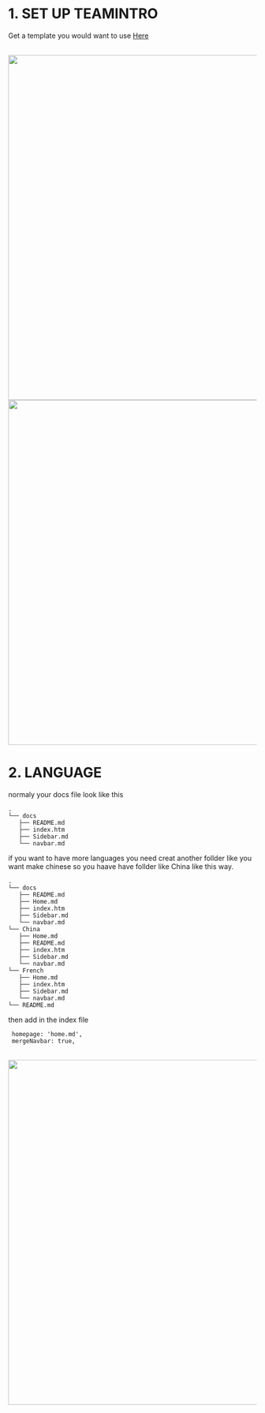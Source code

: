 # 1. SET UP TEAMINTRO
Get a template you would want to use [Here](http://bestjquery.com/tutorial/our-team/demo65/)

<br>
<img style="float: center;" width=700 src="IMAGE/inspect.png">


<br>
<img style="float: center;" width=700 src="IMAGE/language2.png">


# 2. LANGUAGE
normaly your docs file look like this

    .
    └── docs
       ├── README.md
       ├── index.htm
       ├── Sidebar.md
       └── navbar.md

if you want to have more languages you need creat another follder like you want make chinese so you haave have follder like China like this way.

    .
    └── docs
       ├── README.md
       ├── Home.md
       ├── index.htm
       ├── Sidebar.md
       └── navbar.md
    └── China
       ├── Home.md
       ├── README.md
       ├── index.htm
       ├── Sidebar.md
       └── navbar.md
    └── French
       ├── Home.md
       ├── index.htm
       ├── Sidebar.md
       └── navbar.md
    └── README.md   

then add in the index file

     homepage: 'home.md',
     mergeNavbar: true,

<br>
<img style="float: center;" width=700 src="IMAGE/language.png">

